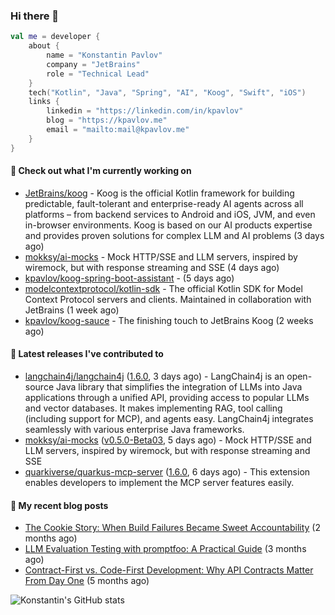 
### Hi there 👋

```kotlin
val me = developer {
    about {
        name = "Konstantin Pavlov"
        company = "JetBrains"
        role = "Technical Lead"
    }
    tech("Kotlin", "Java", "Spring", "AI", "Koog", "Swift", "iOS")
    links {
        linkedin = "https://linkedin.com/in/kpavlov"
        blog = "https://kpavlov.me"
        email = "mailto:mail@kpavlov.me"
    }
}
```

#### 👷 Check out what I'm currently working on

- [JetBrains/koog](https://github.com/JetBrains/koog) - Koog is the official Kotlin framework for building predictable, fault-tolerant and enterprise-ready AI agents across all platforms – from backend services to Android and iOS, JVM, and even in-browser environments. Koog is based on our AI products expertise and provides proven solutions for complex LLM and AI problems (3 days ago)
- [mokksy/ai-mocks](https://github.com/mokksy/ai-mocks) - Mock HTTP/SSE and LLM servers, inspired by wiremock, but with response streaming and SSE (4 days ago)
- [kpavlov/koog-spring-boot-assistant](https://github.com/kpavlov/koog-spring-boot-assistant) -  (5 days ago)
- [modelcontextprotocol/kotlin-sdk](https://github.com/modelcontextprotocol/kotlin-sdk) - The official Kotlin SDK for Model Context Protocol servers and clients. Maintained in collaboration with JetBrains (1 week ago)
- [kpavlov/koog-sauce](https://github.com/kpavlov/koog-sauce) - The finishing touch to JetBrains Koog (2 weeks ago)

#### 🔭 Latest releases I've contributed to

- [langchain4j/langchain4j](https://github.com/langchain4j/langchain4j) ([1.6.0](https://github.com/langchain4j/langchain4j/releases/tag/1.6.0), 3 days ago) - LangChain4j is an open-source Java library that simplifies the integration of LLMs into Java applications through a unified API, providing access to popular LLMs and vector databases. It makes implementing RAG, tool calling (including support for MCP), and agents easy. LangChain4j integrates seamlessly with various enterprise Java frameworks.
- [mokksy/ai-mocks](https://github.com/mokksy/ai-mocks) ([v0.5.0-Beta03](https://github.com/mokksy/ai-mocks/releases/tag/v0.5.0-Beta03), 5 days ago) - Mock HTTP/SSE and LLM servers, inspired by wiremock, but with response streaming and SSE
- [quarkiverse/quarkus-mcp-server](https://github.com/quarkiverse/quarkus-mcp-server) ([1.6.0](https://github.com/quarkiverse/quarkus-mcp-server/releases/tag/1.6.0), 6 days ago) - This extension enables developers to implement the MCP server features easily.

#### 📜 My recent blog posts

- [The Cookie Story: When Build Failures Became Sweet Accountability](https://kpavlov.me/blog/the-cookie-story/) (2 months ago)
- [LLM Evaluation Testing with promptfoo: A Practical Guide](https://kpavlov.me/blog/llm-evaluation-testing-with-promptfoo-a-practical-guide/) (3 months ago)
- [Contract-First vs. Code-First Development: Why API Contracts Matter From Day One](https://kpavlov.me/blog/contract-first-vs-contract-last/) (5 months ago)

![Konstantin's GitHub stats](https://github-readme-stats.vercel.app/api?username=kpavlov&show_icons=true&include_all_commits=true)
